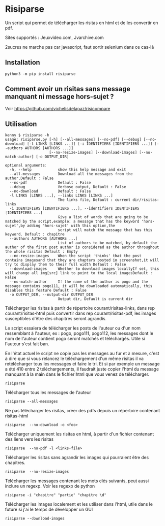 # Risiparse

Un script qui permet de télécharger les risitas en html et de les convertir en pdf.

Sites supportés : Jeuxvideo.com, Jvarchive.com

2sucres ne marche pas car javascript, faut sortir selenium dans ce cas-là

## Installation

```
python3 -m pip install risiparse
```

## Comment avoir un risitas sans message manquant ni message hors-sujet ?

Voir https://github.com/vichelisdelapaz/risicompare

## Utilisation

```
kenny $ risiparse -h
usage: risiparse.py [-h] [--all-messages] [--no-pdf] [--debug] [--no-download] [-l LINKS [LINKS ...]] [-i IDENTIFIERS [IDENTIFIERS ...]] [--authors AUTHORS [AUTHORS ...]]
                    [--no-resize-images] [--download-images] [--no-match-author] [-o OUTPUT_DIR]

optional arguments:
  -h, --help            show this help message and exit
  --all-messages        Download all the messages from the author.Default : False
  --no-pdf              Default : False
  --debug               Verbose output, Default : False
  --no-download         Default : False
  -l LINKS [LINKS ...], --links LINKS [LINKS ...]
                        The links file, Default : current dir/risitas-links
  -i IDENTIFIERS [IDENTIFIERS ...], --identifiers IDENTIFIERS [IDENTIFIERS ...]
                        Give a list of words that are going to be matched by the script,example: a message that has the keyword 'hors-sujet',by adding 'hors-sujet' with this option,the
                        script will match the message that has this keyword. Default : chapitre
  --authors AUTHORS [AUTHORS ...]
                        List of authors to be matched, by default the author of the first post author is considered as the author throughout the whole risitas Default : Empty
  --no-resize-images    When the script 'thinks' that the post contains imagesand that they are chapters posted in screenshot,it will try to display them to their full width Default : False
  --download-images     Whether to download images locallyIf set, this will change all img[src] link to point to the local imagesDefault : False
  --no-match-author     If the name of the author is pogo and the message contains pogo111, it will be downloaded automatically, this disables this feature Default : False
  -o OUTPUT_DIR, --output-dir OUTPUT_DIR
                        Output dir, Default is current dir
```

Télécharger les risitas à partir de répertoire courant/risitas-links, dans rep courant/risitas-html puis convertir dans rep courant/risitas-pdf, les images susceptibles d'être des chapitres seront agrandis.

Le script essaiera de télécharger les posts de l'auteur ou d'un nom ressemblant à l'auteur, ex : pogo, pogo111, pogo112, les messages dont le nom de l'auteur contient pogo seront matchés et téléchargés. Utile si l'auteur s'est fait ban.

En l'état actuel le script ne copie pas les messages au fur et à mesure, c'est à dire que si vous relancez le téléchargement d'un même risitas
il va retélécharger tous les messages et faire le tri.
Et si par exemple un message a été 410 entre 2 téléchargements, il faudrait juste copier l'html du message manquant à la main dans le
fichier html que vous venez de télécharger.

```
risiparse
```

Télécharger tous les messages de l'auteur

```
risiparse --all-messages
```

Ne pas télécharger les risitas, créer des pdfs depuis un répertoire contenant risitas-html

```
risiparse  --no-download -o <foo>
```

Télécharger uniquement les risitas en html, à partir d'un fichier contenant des liens vers les risitas

```
risiparse  --no-pdf -l <links-file>
```

Télécharger les risitas sans agrandir les images qui pourraient être des chapitres.

```
risiparse  --no-resize-images
```

Télécharger les messages contenant les mots clés suivants,
peut aussi inclure un regexp. Voir les regexp de python

```
risiparse -i "chapitre" "partie" "chapitre \d"
```

Télécharger les images localement et les utiliser dans l'html, utile dans le future
si j'ai le temps de développer un GUI

```
risiparse --download-images
```
